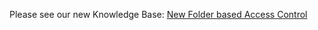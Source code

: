 Please see our new Knowledge Base: [New Folder based Access Control](https://support.emby.media/support/solutions/articles/44001160108-new-folder-based-access-control)